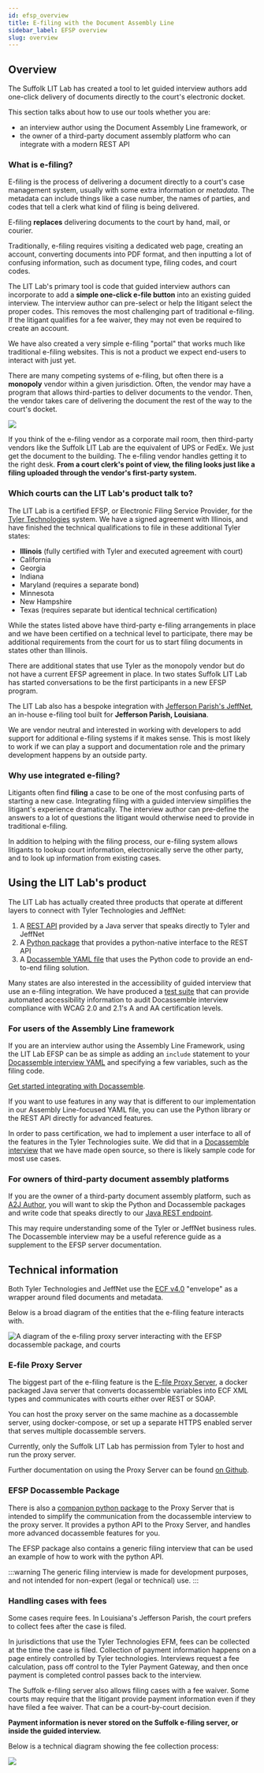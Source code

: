 ```yaml
---
id: efsp_overview 
title: E-filing with the Document Assembly Line
sidebar_label: EFSP overview
slug: overview
---
```


## Overview

The Suffolk LIT Lab has created a tool to let guided interview authors add
one-click delivery of documents directly to the court's electronic docket.

This section talks about how to use our tools whether you are:

* an interview author using the Document Assembly Line framework, or
* the owner of a third-party document assembly platform who can integrate with a
  modern REST API

### What is e-filing?

E-filing is the process of delivering a document directly to a court's case
management system, usually with some extra information or _metadata_. The
metadata can include things like a case number, the names of parties, and codes
that tell a clerk what kind of filing is being delivered.

E-filing **replaces** delivering documents to the court by hand, mail, or
courier.

Traditionally, e-filing requires visiting a dedicated web page, creating an
account, converting documents into PDF format, and then inputting a lot of
confusing information, such as document type, filing codes, and court codes.

The LIT Lab's primary tool is code that guided interview authors can incorporate
to add a **simple one-click e-file button** into an existing guided interview.
The interview author can pre-select or help the litigant select the proper
codes. This removes the most challenging part of traditional e-filing. If the
litigant qualifies for a fee waiver, they may not even be required to create an
account.

We have also created a very simple e-filing "portal" that works much like
traditional e-filing websites. This is not a product we expect end-users to
interact with just yet.

There are many competing systems of e-filing, but often there is a **monopoly**
vendor within a given jurisdiction. Often, the vendor may have a program that
allows third-parties to deliver documents to the vendor. Then, the vendor takes
care of delivering the document the rest of the way to the court's docket.

[![](https://mermaid.ink/img/pako:eNqFkD9vgzAQR7_KyVMrhaHtxlApAVpFylA1bIHhYh9g4T_I2K0i4LvXNO0WKTfd8N4bfhPjVhBLWetw6KDMKwPxtqf3IAUJkMaT-5L0XUOSvM6fxbGE7ccerANhOY4j6bMiGJD32NIMu4fDvoQDnh-vod2qQTaVF0UOSuKdscq2ksblCmS_3UIR984ayddsT36G_NRg2mCi0AiNrofMBufhqb7jFbe953ve223vpWYbpslplCLONK2VivmONFUsja-gBoPyFavMEtEwCPRUCOmtY7GnRtowDN4eL4az1LtA_1AuMa6u_6jlBzqehAQ)](https://mermaid-js.github.io/mermaid-live-editor/edit#pako:eNqFkD9vgzAQR7_KyVMrhaHtxlApAVpFylA1bIHhYh9g4T_I2K0i4LvXNO0WKTfd8N4bfhPjVhBLWetw6KDMKwPxtqf3IAUJkMaT-5L0XUOSvM6fxbGE7ccerANhOY4j6bMiGJD32NIMu4fDvoQDnh-vod2qQTaVF0UOSuKdscq2ksblCmS_3UIR984ayddsT36G_NRg2mCi0AiNrofMBufhqb7jFbe953ve223vpWYbpslplCLONK2VivmONFUsja-gBoPyFavMEtEwCPRUCOmtY7GnRtowDN4eL4az1LtA_1AuMa6u_6jlBzqehAQ)

If you think of the e-filing vendor as a corporate mail room, then third-party
vendors like the Suffolk LIT Lab are the equivalent of UPS or FedEx. We just get
the document to the building. The e-filing vendor handles getting it to the
right desk. **From a court clerk's point of view, the filing looks just like a
filing uploaded through the vendor's first-party system.**

### Which courts can the LIT Lab's product talk to?

The LIT Lab is a certified EFSP, or Electronic Filing Service Provider, for the
[Tyler Technologies](https://www.tylertech.com/products/odyssey/file-serve)
system. We have a signed agreement with Illinois, and have finished the
technical qualifications to file in these additional Tyler states:

* **Illinois** (fully certified with Tyler and executed agreement with court)
* California
* Georgia
* Indiana
* Maryland (requires a separate bond)
* Minnesota
* New Hampshire
* Texas (requires separate but identical technical certification)

While the states listed above have third-party e-filing arrangements in place
and we have been certified on a technical level to participate, there may be
additional requirements from the court for us to start filing documents in
states other than Illinois.

There are additional states that use Tyler as the monopoly vendor but do not
have a current EFSP agreement in place. In two states Suffolk LIT Lab has
started conversations to be the first participants in a new EFSP program.

The LIT Lab also has a bespoke integration with [Jefferson
Parish's
JeffNet](https://www.jpclerkofcourt.us/courts/24th-judicial-district-court/e-filing/),
an in-house e-filing tool built for **Jefferson Parish, Louisiana**.

We are vendor neutral and interested in working with developers to add support
for additional e-filing systems if it makes sense. This is most likely to work
if we can play a support and documentation role and the primary development
happens by an outside party.

### Why use integrated e-filing?

Litigants often find **filing** a case to be one of the most confusing parts of
starting a new case. Integrating filing with a guided interview simplifies the
litigant's experience dramatically. The interview author can pre-define the
answers to a lot of questions the litigant would otherwise need to provide in
traditional e-filing.

In addition to helping with the filing process, our e-filing system allows
litigants to lookup court information, electronically serve the other party, and
to look up information from existing cases.

## Using the LIT Lab's product

The LIT Lab has actually created three products that operate at different layers
to connect with Tyler Technologies and JeffNet:

1. A [REST API](https://github.com/SuffolkLITLab/EfileProxyServer) provided by a
   Java server that speaks directly to Tyler and JeffNet
1. A [Python
   package](https://github.com/SuffolkLITLab/docassemble-EFSPIntegration) that
   provides a python-native interface to the REST API
1. A [Docassemble YAML
   file](https://github.com/SuffolkLITLab/docassemble-EFSPIntegration/blob/main/docassemble/EFSPIntegration/data/questions/efiling_integration.yml)
   that uses the Python code to provide an end-to-end filing solution.

Many states are also interested in the accessibility of guided interview that
use an e-filing integration. We have produced a
[test suite](../ALKiln/automated_testing.mdx) that can provide automated
accessibility information to audit Docassemble interview compliance with WCAG 2.0 and 2.1's A and AA certification levels.

### For users of the Assembly Line framework

If you are an interview author using the Assembly Line Framework, using the LIT
Lab EFSP can be as simple as adding an `include` statement to your [Docassemble
interview
YAML](https://github.com/SuffolkLITLab/docassemble-EFSPIntegration/blob/main/docassemble/EFSPIntegration/data/questions/efiling_integration.yml)
and specifying a few variables, such as the filing code.

[Get started integrating with Docassemble](efiling_through_docassemble.md).

If you want to use features in any way that is different to our implementation
in our Assembly Line-focused YAML file, you can use the Python library or the
REST API directly for advanced features.

In order to pass certification, we had to implement a user interface to all of
the features in the Tyler Technologies suite. We did that in a [Docassemble
interview](https://github.com/SuffolkLITLab/docassemble-EFSPIntegration/blob/main/docassemble/EFSPIntegration/data/questions/any_filing_interview.yml)
that we have made open source, so there is likely sample code for most use
cases.

### For owners of third-party document assembly platforms

If you are the owner of a third-party document assembly platform, such as [A2J
Author](https://a2jauthor.org), you will want to skip the Python and Docassemble
packages and write code that speaks directly to our [Java REST
endpoint](https://github.com/SuffolkLITLab/EfileProxyServer/).

This may require understanding some of the Tyler or JeffNet business rules. The
Docassemble interview may be a useful reference guide as a supplement to the EFSP
server documentation.

## Technical information

Both Tyler Technologies and JeffNet use the [ECF
v4.0](http://docs.oasis-open.org/legalxml-courtfiling/specs/ecf/v4.01/ecf-v4.01-spec/os/ecf-v4.01-spec-os.html)
"envelope" as a wrapper around filed documents and metadata.

Below is a broad diagram of the entities that the e-filing feature interacts with.

![A diagram of the e-filing proxy server interacting with the EFSP docassemble package, and courts](../../assets/efile_broad_arch.svg)

### E-file Proxy Server

The biggest part of the e-filing feature is the [E-file Proxy Server](https://github.com/SuffolkLITLab/EfileProxyServer), a docker packaged Java server that converts docassemble variables into ECF XML types and communicates with courts either over REST or SOAP.

You can host the proxy server on the same machine as a docassemble server, using docker-compose, or set up a separate HTTPS enabled server that serves multiple docassemble servers.

Currently, only the Suffolk LIT Lab has permission from Tyler to host and run
the proxy server.

Further documentation on using the Proxy Server can be found [on Github](https://github.com/SuffolkLITLab/EfileProxyServer/tree/main/docs).

### EFSP Docassemble Package

There is also a [companion python
package](https://github.com/SuffolkLITLab/docassemble-EFSPIntegration) to the
Proxy Server that is intended to simplify the communication from the docassemble
interview to the proxy server. It provides a python API to the Proxy Server, and
handles more advanced docassemble features for you.

The EFSP package also contains a generic filing interview that can be used an example of how to work with the python API.

:::warning
The generic filing interview is made for development purposes, and not intended for non-expert (legal or technical) use.
:::

### Handling cases with fees

Some cases require fees. In Louisiana's Jefferson Parish, the court prefers to
collect fees after the case is filed.

In jurisdictions that use the Tyler Technologies EFM, fees can be collected at
the time the case is filed. Collection of payment information happens on a page
entirely controlled by Tyler technologies. Interviews request a fee calculation,
pass off control to the Tyler Payment Gateway, and then once payment is
completed control passes back to the interview.

The Suffolk e-filing server also allows filing cases with a fee waiver. Some
courts may require that the litigant provide payment information even if they
have filed a fee waiver. That can be a court-by-court decision.

**Payment information is never stored on the Suffolk e-filing server, or inside
the guided interview.**

Below is a technical diagram showing the fee collection process:

[![](https://mermaid.ink/img/pako:eNplkctuwjAQRX9l5G3JD3jBplBUdVGksMxmiG_Akh_gR6sI8e91SkCm9crSnHt9bF9E7xWEFBHnDNdjpfkQ2HaOylr5nmOE3Rs0y-XL-q3dUovwhSCpzXurEzEN2mh3uAUqYgrsRjOhr2z6bDiBBiDeyN9RU6DmqXV31JHKoaBQhHRArDJ1-5Ss9CS9kwMUnXi0cIm0G3ywnLR3_-_ycKPtjG-K3TePkjZIj44heEs5IlTKfxNT15PHff75QdUSC2FRfLQqb32Z-jqRjrDohCxbhYGzSZ3o3LWg-aRK-1rp5IOQA5uIheCcfDu6XsgUMu7Q_F8zdf0BXUKbJA)](https://mermaid-js.github.io/mermaid-live-editor/edit#pako:eNplkctuwjAQRX9l5G3JD3jBplBUdVGksMxmiG_Akh_gR6sI8e91SkCm9crSnHt9bF9E7xWEFBHnDNdjpfkQ2HaOylr5nmOE3Rs0y-XL-q3dUovwhSCpzXurEzEN2mh3uAUqYgrsRjOhr2z6bDiBBiDeyN9RU6DmqXV31JHKoaBQhHRArDJ1-5Ss9CS9kwMUnXi0cIm0G3ywnLR3_-_ycKPtjG-K3TePkjZIj44heEs5IlTKfxNT15PHff75QdUSC2FRfLQqb32Z-jqRjrDohCxbhYGzSZ3o3LWg-aRK-1rp5IOQA5uIheCcfDu6XsgUMu7Q_F8zdf0BXUKbJA)